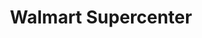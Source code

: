 ---
title: "Walmart Supercenter"
url: /cincinnati/walmart-supercenter-colerain-avenue-2/
shop: supermarket
---